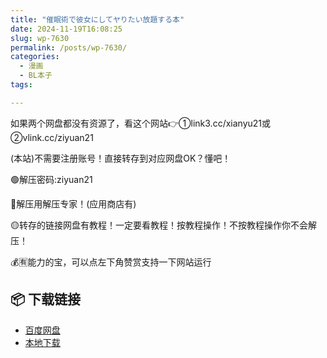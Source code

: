```yaml
---
title: "催眠術で彼女にしてヤりたい放題する本"
date: 2024-11-19T16:08:25
slug: wp-7630
permalink: /posts/wp-7630/
categories:
  - 漫画
  - BL本子
tags:

---
```


如果两个网盘都没有资源了，看这个网站👉①link3.cc/xianyu21或②vlink.cc/ziyuan21

(本站)不需要注册账号！直接转存到对应网盘OK？懂吧！

🟢解压密码:ziyuan21

🔵解压用解压专家！(应用商店有)

🟡转存的链接网盘有教程！一定要看教程！按教程操作！不按教程操作你不会解压！

💰🈶能力的宝，可以点左下角赞赏支持一下网站运行

## 📦 下载链接
- [百度网盘](https://blziyuan21.com/pay-download/7630?key=7933ccef92&down_id=0)
- [本地下载](https://blziyuan21.com/pay-download/7630?key=7933ccef92&down_id=1)

